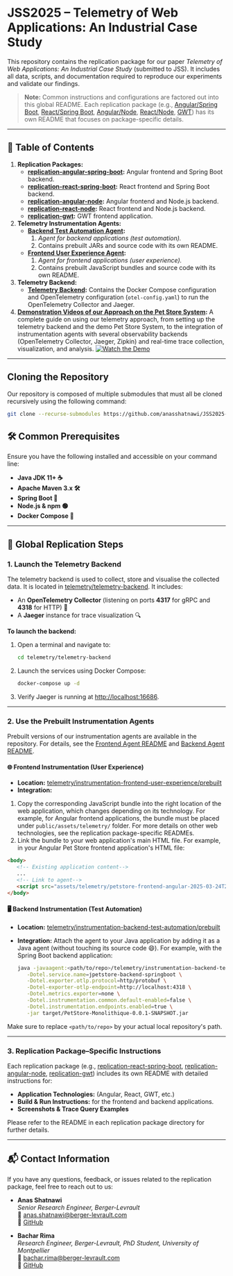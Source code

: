 # JSS2025 – Telemetry of Web Applications: An Industrial Case Study
This repository contains the replication package for our paper *Telemetry of Web Applications: An Industrial Case Study* (submitted to JSS). It includes all data, scripts, and documentation required to reproduce our experiments and validate our findings.

> **Note:** Common instructions and configurations are factored out into this global README. Each replication package (e.g., [Angular/Spring Boot](./replication-angular-spring-boot/README.md), [React/Spring Boot](./replication-react-spring-boot/README.md), [Angular/Node](./replication-angular-node/README.md), [React/Node](./replication-react-node/README.md), [GWT](./replication-gwt/README.md)) has its own README that focuses on package-specific details.

---

## 📂 Table of Contents
1. **Replication Packages:**
   - **[replication-angular-spring-boot](./replication-angular-spring-boot):** Angular frontend and Spring Boot backend.
   - **[replication-react-spring-boot](./replication-react-spring-boot):** React frontend and Spring Boot backend.
   - **[replication-angular-node](./replication-angular-node):** Angular frontend and Node.js backend.
   - **[replication-react-node](./replication-react-node):** React frontend and Node.js backend.
   - **[replication-gwt](./replication-gwt):** GWT frontend application.
2. **Telemetry Instrumentation Agents:**
   - **[Backend Test Automation Agent](./telemetry/instrumentation-backend-test-automation):**
      1. *Agent for backend applications (test automation).*  
      2. Contains prebuilt JARs and source code with its own README.
   - **[Frontend User Experience Agent](./telemetry/instrumentation-frontend-user-experience):**
      1. *Agent for frontend applications (user experience).*  
      2. Contains prebuilt JavaScript bundles and source code with its own README.
3. **Telemetry Backend:**
   - **[Telemetry Backend](./telemetry/telemetry-backend):** Contains the Docker Compose configuration and OpenTelemetry configuration (`otel-config.yaml`) to run the OpenTelemetry Collector and Jaeger.
4. **[Demonstration Videos of our Approach on the Pet Store System](https://www.youtube.com/playlist?list=PLbq4v00GDahK1UTHAm8-P67U9Dd49Xvyd):** A complete guide on using our telemetry approach, from setting up the telemetry backend and the demo Pet Store System, to the integration of instrumentation agents with several observability backends (OpenTelemetry Collector, Jaeger, Zipkin) and real-time trace collection, visualization, and analysis.
[![Watch the Demo](images/replication-demo-youtube.png)](https://www.youtube.com/playlist?list=PLbq4v00GDahK1UTHAm8-P67U9Dd49Xvyd)


---

## Cloning the Repository
Our repository is composed of multiple submodules that must all be cloned recursively using the following command:

```sh
git clone --recurse-submodules https://github.com/anasshatnawi/JSS2025-Telemetry-of-Web-Applications-An-Industrial-Case-Study
```

## 🛠️ Common Prerequisites
Ensure you have the following installed and accessible on your command line:
- **Java JDK 11+ ☕**
- **Apache Maven 3.x 🛠️**
- **Spring Boot 🚀**
- **Node.js & npm 🟢** 
- **Docker Compose 🐳**

---

## 🚀 Global Replication Steps
### 1. Launch the Telemetry Backend
The telemetry backend is used to collect, store and visualise the collected data. It is located in [telemetry/telemetry-backend](./telemetry/telemetry-backend). It includes:
- An **OpenTelemetry Collector** (listening on ports **4317** for gRPC and **4318** for HTTP) 📡
- A **Jaeger** instance for trace visualization 🔍

**To launch the backend:**

1. Open a terminal and navigate to:
   ```sh
   cd telemetry/telemetry-backend
   ```
2. Launch the services using Docker Compose:
   ```sh
   docker-compose up -d
   ```
3. Verify Jaeger is running at [http://localhost:16686](http://localhost:16686).

---

### 2. Use the Prebuilt Instrumentation Agents
Prebuilt versions of our instrumentation agents are available in the repository. For details, see the [Frontend Agent README](./telemetry/instrumentation-frontend-user-experience/source%20code/agent/README.md) and [Backend Agent README](./telemetry/instrumentation-backend-test-automation/source%20code/agent/README.md).

#### 🌐 Frontend Instrumentation (User Experience)
- **Location:** [telemetry/instrumentation-frontend-user-experience/prebuilt](telemetry/instrumentation-frontend-user-experience/prebuilt)
- **Integration:**

1. Copy the corresponding JavaScript bundle into the right location of the web application, which changes depending on its technology. For example, for Angular frontend applications, the bundle must be placed under `public/assets/telemetry/` folder. For more details on other web technologies, see the replication package-specific READMEs. 
2. Link the bundle to your web application's main HTML file. For example, in your Angular Pet Store frontend application's HTML file:

```html
<body>
   <!-- Existing application content-->
   ... 
   <!-- Link to agent-->
   <script src="assets/telemetry/petstore-frontend-angular-2025-03-24T20-05-46-100Z.js"></script>
</body>
```

#### 🖥️ Backend Instrumentation (Test Automation)
- **Location:** [telemetry/instrumentation-backend-test-automation/prebuilt](telemetry/instrumentation-backend-test-automation/prebuilt)
- **Integration:** Attach the agent to your Java application by adding it as a Java agent (without touching its source code 😄). For example, with the Spring Boot backend application:

  ```bash
  java -javaagent:<path/to/repo>/telemetry/instrumentation-backend-test-automation/prebuilt/instrumentation-backend-test-automation.jar \
     -Dotel.service.name=jpetstore-backend-springboot \
     -Dotel.exporter.otlp.protocol=http/protobuf \
     -Dotel-exporter-otlp-endpoint=http://localhost:4318 \
     -Dotel.metrics.exporter=none \
     -Dotel.instrumentation.common.default-enabled=false \
     -Dotel.instrumentation.endpoints.enabled=true \
     -jar target/PetStore-Monolithique-0.0.1-SNAPSHOT.jar
  ```

Make sure to replace `<path/to/repo>` by your actual local repository's path.

---

### 3. Replication Package–Specific Instructions
Each replication package (e.g., [replication-react-spring-boot](./replication-react-spring-boot/README.md), [replication-angular-node](./replication-angular-node/README.md), [replication-gwt](./replication-gwt/README.md)) includes its own README with detailed instructions for:

- **Application Technologies:** (Angular, React, GWT, etc.)
- **Build & Run Instructions:** for the frontend and backend applications.
- **Screenshots & Trace Query Examples**

Please refer to the README in each replication package directory for further details.

---

## 📬 Contact Information
If you have any questions, feedback, or issues related to the replication package, feel free to reach out to us:

- **Anas Shatnawi**  
  *Senior Research Engineer, Berger-Levrault*  
  📧 [anas.shatnawi@berger-levrault.com](mailto:anas.shatnawi@berger-levrault.com)  
  🔗 [GitHub](https://github.com/anasshatnawi)

- **Bachar Rima**  
  *Research Engineer, Berger-Levrault, PhD Student, University of Montpellier*  
  📧 [bachar.rima@berger-levrault.com](mailto:bachar.rima@berger-levrault.com)  
  🔗 [GitHub](https://github.com/anonbnr)
